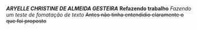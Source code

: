 **_ARYELLE CHRISTINE DE ALMEIDA GESTEIRA_**
**Refazendo trabalho** 
*Fazendo um teste de fomatação de texto*
~~Antes não tinha entendidio claramente o que foi proposto~~
